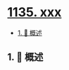 # [1135. xxx](https://github.com/Tdahuyou/TNotes.leetcode/tree/main/notes/1135.%20xxx)

<!-- region:toc -->

- [1. 📝 概述](#1--概述)

<!-- endregion:toc -->

## 1. 📝 概述
